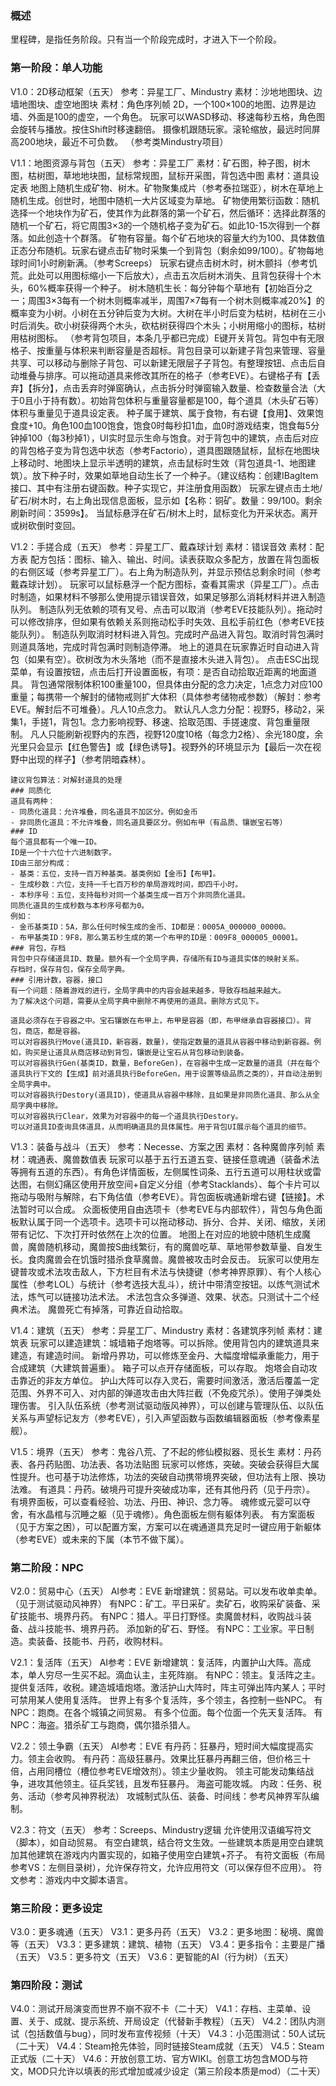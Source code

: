 ### 概述
里程碑，是指任务阶段。只有当一个阶段完成时，才进入下一个阶段。
### 第一阶段：单人功能
V1.0：2D移动框架（五天）
参考：异星工厂、Mindustry
素材：沙地地图块、边墙地图块、虚空地图块
素材：角色序列帧
2D，一个100×100的地图、边界是边墙、外面是100的虚空，一个角色。
玩家可以WASD移动、移速每秒五格，角色图会旋转与播放。按住Shift时移速翻倍。
摄像机跟随玩家。滚轮缩放，最远时同屏高200地块，最近不可负数。
（参考类Mindustry项目）

V1.1：地图资源与背包（五天）
参考：异星工厂
素材：矿石图，种子图，树木图，枯树图，草地地块图，鼠标常规图，鼠标开采图，背包选中图
素材：道具设定表
地图上随机生成矿物、树木。矿物聚集成片（参考泰拉瑞亚），树木在草地上随机生成。创世时，地图中随机一大片区域变为草地。
矿物使用繁衍函数：随机选择一个地块作为矿石，使其作为此群落的第一个矿石，然后循环：选择此群落的随机一个矿石，将它周围3×3的一个随机格子变为矿石。如此10-15次得到一个群落。如此创造十个群落。
矿物有容量。每个矿石地块的容量大约为100、具体数值正态分布随机。玩家右键点击矿物时采集一个到背包（剩余如99/100）。矿物每地球时间1小时刷新满。（参考Screeps）
玩家右键点击树木时，树木颤抖（参考饥荒。此处可以用图标缩小一下后放大），点击五次后树木消失、且背包获得十个木头，60%概率获得一个种子。
树木随机生长：每分钟每个草地有【初始百分之一；周围3×3每有一个树木则概率减半，周围7×7每有一个树木则概率减20%】的概率变为小树。小树在五分钟后变为大树。大树在半小时后变为枯树，枯树在三小时后消失。砍小树获得两个木头，砍枯树获得四个木头；小树用缩小的图标，枯树用枯树图标。
（参考背包项目，本条几乎都已完成）E键开关背包。背包中有无限格子、按重量与体积来判断容量是否超标。背包目录可以新建子背包来管理、容量共享、可以移动与删除子背包、可以新建无限层子子背包。有整理按钮、点击后自动堆叠与排序。可以拖动道具来修改其所在的格子（参考EVE）。右键格子有【丢弃】【拆分】，点击丢弃时弹窗确认，点击拆分时弹窗输入数量、检查数量合法（大于0且小于持有数）。初始背包体积与重量容量都是100，每个道具（木头矿石等）体积与重量见于道具设定表。
种子属于建筑、属于食物，有右键【食用】、效果饱食度+10。角色100血100饱食，饱食0时每秒扣1血，血0时游戏结束，饱食每5分钟掉100（每3秒掉1），UI实时显示生命与饱食。对于背包中的建筑，点击后对应的背包格子变为背包选中状态（参考Factorio），道具图跟随鼠标，鼠标在地图块上移动时、地图块上显示半透明的建筑，点击鼠标时生效（背包道具-1、地图建筑）。放下种子时，效果如草地自动生长了一个种子。（建议结构：创建IBagItem接口、其中有注册右键函数。种子实现它，并注册食用函数）
玩家左键点击土地/矿石/树木时，右上角出现信息面板，显示如【名称：铜矿。数量：99/100。剩余刷新时间：3599s】。
当鼠标悬浮在矿石/树木上时，鼠标变化为开采状态。离开或树砍倒时变回。

V1.2：手搓合成（五天）
参考：异星工厂、戴森球计划
素材：错误音效
素材：配方表
配方包括：图标、输入、输出、时间。读表获取众多配方，放置在背包面板的右侧区域（参考异星工厂）。右上角为制造队列，并显示预估总剩余时间（参考戴森球计划）。
玩家可以鼠标悬浮一个配方图标，查看其需求（异星工厂）。点击时制造，如果材料不够那么使用提示错误音效，如果足够那么消耗材料并进入制造队列。
制造队列无依赖的项有叉号、点击可以取消（参考EVE技能队列）。拖动时可以修改排序，但如果有依赖关系则拖动松手时失效、且松手前红色（参考EVE技能队列）。
制造队列取消时材料进入背包。完成时产品进入背包。取消时背包满时则道具落地，完成时背包满时则制造停滞。
地上的道具在玩家靠近时自动进入背包（如果有空）。砍树改为木头落地（而不是直接木头进入背包）。
点击ESC出现菜单，有设置按钮，点击后打开设置面板，有项：是否自动拾取近距离的地面道具。
背包通常限制体积100重量100，但具体由分配的念力决定，1点念力对应100重量；每携带一个解封的储物戒则扩大体积（具体参考储物戒参数）（解封：参考EVE。解封后不可堆叠）。凡人10点念力。
默认凡人念力分配：视野5，移动2，采集1，手搓1，背包1。念力影响视野、移速、拾取范围、手搓速度、背包重量限制。
凡人只能刷新视野内的东西，视野120度10格（每念力2格）、余光180度，余光里只会显示【红色警告】或【绿色诱导】。视野外的环境显示为【最后一次在视野中出现的样子】（参考阴暗森林）。
```
建议背包算法：对解封道具的处理
### 同质化
道具有两种：
- 同质化道具：允许堆叠，同名道具不加区分。例如金币
- 非同质化道具：不允许堆叠，同名道具要区分。例如布甲（有品质、镶嵌宝石等）
### ID
每个道具都有一个唯一ID。
ID是一个十六位十六进制数字。
ID由三部分构成：
- 基类：五位，支持一百万种基类。基类例如【金币】【布甲】。
- 生成秒数：六位，支持一千七百万秒的单局游戏时间，即四千小时。
- 本秒序号：五位，支持每秒对同一个基类生成一百万个非同质化道具。
同质化道具的生成秒数与本秒序号都为0。
例如：
- 金币基类ID：5A，那么任何时候生成的金币、ID都是：0005A_000000_00000。
- 布甲基类ID：9F8，那么第五秒生成的第一个布甲的ID是：009F8_000005_00001。
### 背包，存档
背包中只存储道具ID、数量。额外有一个全局字典，存储所有ID与道具实体的映射关系。
存档时，保存背包，保存全局字典。
### 引用计数，容器，接口
有一个问题：随着游戏的进行，全局字典中的内容会越来越多，导致存档越来越大。
为了解决这个问题，需要从全局字典中删除不再使用的道具。删除方式见下。

道具必须存在于容器之中。宝石镶嵌在布甲上，布甲是容器（即，布甲继承自容器接口）。背包，商店，都是容器。
可以对容器执行Move(道具ID，新容器，数量)，使指定数量的道具从容器中移动到新容器。例如，购买是让道具从商店移动到背包，镶嵌是让宝石从背包移动到装备。
可以对容器执行Gen(基类ID，数量，BeforeGen)，在容器中生成一定数量的道具（并在每个道具执行下文的【生成】前对道具执行BeforeGen，用于设置等级品质之类的），并自动注册到全局字典中。
可以对容器执行Destory(道具ID)，使道具从容器中移除，且如果是非同质化道具、那么从全局字典中移除。
可以对容器执行Clear，效果为对容器中的每一个道具执行Destory。
可以对道具ID查询具体道具，从而明确道具的具体属性。用于背包UI展示每个道具的细节。
```

V1.3：装备与战斗（五天）
参考：Necesse、方案之困
素材：各种魔兽序列帧
素材：魂通表、魔兽数值表
玩家可以基于五行五道五变、链接任意魂通（装备术法等拥有五道的东西）。有角色详情面板，左侧属性词条、五行五道可以用柱状或雷达图，右侧幻痛区使用开放空间+自定义分组（参考Stacklands）、每个卡片可以拖动与吸附与解除，右下角估值（参考EVE）。背包面板魂通新增右键【链接】。术法暂时可以合成。
众面板使用自由选项卡（参考EVE与内部软件），背包与角色面板默认属于同一个选项卡。选项卡可以拖动移动、拆分、合并、关闭、缩放，关闭带有记忆、下次打开时依然在上次的位置。
地图上在对应的地貌中随机生成魔兽，魔兽随机移动，魔兽按S曲线繁衍，有的魔兽吃草、草地带参数草量、自发生长。食肉魔兽会在饥饿时猎杀食草魔兽。魔兽被攻击时会反击。
玩家可以使用左键普攻或术法攻击敌人，下方栏目有术法与快捷键（参考神界原罪）、有个人核心属性（参考LOL）与统计（参考选技大乱斗），统计中带清空按钮。以炼气测试术法，炼气可以链接功法术法。
术法包含众多弹道、效果、状态。只测试十二个经典术法。
魔兽死亡有掉落，可靠近自动拾取。

V1.4：建筑（五天）
参考：异星工厂、Mindustry
素材：各建筑序列帧
素材：建筑表
玩家可以建造建筑：城墙箱子炮塔等。可以拆除。使用背包内的建筑道具来建造，有建造时间。
新增丹界功，可以修炼至金丹、大幅度增幅承重能力，用于合成建筑（大建筑普遍重）。
箱子可以点开存储面板，可以存取。
炮塔会自动攻击靠近的非友方单位。
护山大阵可以存入灵石，需要时间激活，激活后覆盖一定范围、外界不可入、对内部的弹道攻击由大阵拦截（不免疫咒杀）。使用子弹类处理伤害。
引入队伍系统（参考测试驱动版风神界），可以创建与管理队伍、以队伍关系与声望标记友方（参考EVE），引入声望函数与函数编辑器面板（参考像素星舰）。

V1.5：境界（五天）
参考：鬼谷八荒、了不起的修仙模拟器、觅长生
素材：丹药表、各丹药贴图、功法表、各功法贴图
玩家可以修炼，突破。突破会获得巨大属性提升。也可基于功法修炼，功法的突破自动携带境界突破，但功法有上限、换功法难。
有道具：丹药。破境丹可提升突破成功率，还有其他丹药（见于丹宗）。
有境界面板，可以查看经验、功法、丹田、神识、念力等。
魂修或元婴可以夺舍，有水晶棺与沉睡之躯（见于魂修）。角色面板左侧有躯体列表。
有方案面板（见于方案之困），可以配置方案，方案可以在魂通道具充足时一键应用于新躯体（参考EVE）或未来的下属（本节不做下属）。
### 第二阶段：NPC
V2.0：贸易中心（五天）
AI参考：EVE
新增建筑：贸易站。可以发布收单卖单。（见于测试驱动风神界）
有NPC：矿工。平日采矿。卖矿石，收购采矿装备、采矿技能书、境界丹药。
有NPC：猎人。平日打野怪。卖魔兽材料，收购战斗装备、战斗技能书、境界丹药。
添加新的矿石、野怪。
有NPC：工业家。平日制造。卖装备、技能书、丹药，收购材料。

V2.1：复活阵（五天）
AI参考：EVE
新增建筑：复活阵，内置护山大阵。高成本，单人穷尽一生买不起。滴血认主，主死阵崩。
有NPC：领主。复活阵之主。提供复活阵，收税。建造城墙炮塔。激活护山大阵时，阵主可弹出阵内某人；平时可禁用某人使用复活阵。
世界上有多个复活阵，多个领主，各控制一些NPC。
有NPC：跑商。在各个城镇之间贸易。
有多个位面。每个位面一个先天复活阵。
有NPC：海盗。猎杀矿工与跑商，偶尔猎杀猎人。

V2.2：领土争霸（五天）
AI参考：EVE
有丹药：狂暴丹，短时间大幅度提高实力。领主会收购。
有丹药：高级狂暴丹。效果比狂暴丹再翻三倍，但价格三十倍，占用同槽位（槽位参考EVE增效剂）。领主少量收购。
领主可能发动集结战争，进攻其他领主。征兵奖钱，且发布狂暴丹。
海盗可能攻城。
内政：任务、税务、活动（参考风神界税法）
攻城制式队伍、装备、时间线：参考风神界军队编制。

V2.3：符文（五天）
参考：Screeps、Mindustry逻辑
允许使用汉语编写符文（脚本），如自动贸易。
有空白建筑，结合符文生效。一些建筑本质是用空白建筑加其他建筑在游戏内内置实现的，如箱子使用空白建筑+芥子。
有符文面板（布局参考VS：左侧目录树），允许保存符文，允许应用符文（可以保存但不应用）。
符文参考：游戏内中文脚本语言。
### 第三阶段：更多设定
V3.0：更多魂通（五天）
V3.1：更多丹药（五天）
V3.2：更多地图：秘境、魔兽等（五天）
V3.3：更多建筑：建筑、植物（五天）
V3.4：更多指令：主要是广播（五天）
V3.5：更多符文（五天）
V3.6：更智能的AI（行为树）（五天）
### 第四阶段：测试
V4.0：测试开局演变而世界不崩不寂不卡（二十天）
V4.1：存档、主菜单、设置、关于、成就、提示系统、开局设定（代替新手教程）（五天）
V4.2：团队内测试（包括数值与bug），同时发布宣传视频（十天）
V4.3：小范围测试：50人试玩（二十天）
V4.4：Steam抢先体验，同时链接Steam成就（五天）
V4.5：Steam正式版（二十天）
V4.6：开放创意工坊、官方WIKI。创意工坊包含MOD与符文，MOD只允许以填表的形式增加或减少设定（第三阶段本质是mod）（二十天）